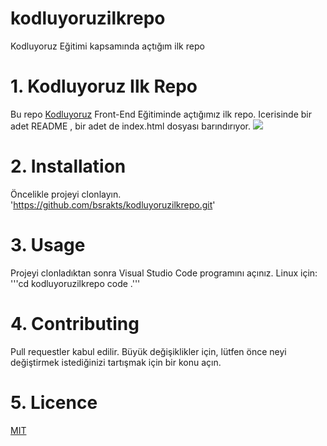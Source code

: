 # kodluyoruzilkrepo
Kodluyoruz Eğitimi kapsamında açtığım ilk repo
# 1. Kodluyoruz Ilk Repo
Bu repo [Kodluyoruz](https://www.kodluyoruz.org/) Front-End Eğitiminde açtığımız ilk repo. Icerisinde bir adet README , bir adet de index.html dosyası barındırıyor.
![](https://github.com/bsrakts/kodluyoruzilkrepo)
# 2. Installation
Öncelikle projeyi clonlayın. 
'https://github.com/bsrakts/kodluyoruzilkrepo.git'
# 3. Usage
Projeyi clonladıktan sonra Visual Studio Code programını açınız.
Linux için:
'''cd kodluyoruzilkrepo
code .'''
# 4. Contributing
Pull requestler kabul edilir. Büyük değişiklikler için, lütfen önce neyi değiştirmek istediğinizi tartışmak için bir konu açın.
# 5. Licence
[MIT](https://choosealicense.com/licenses/mit/)
